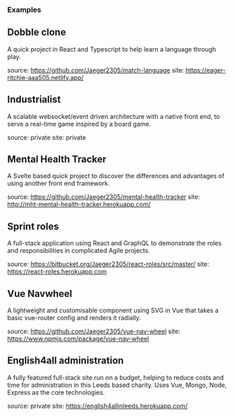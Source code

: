 ### Examples

## Dobble clone

A quick project in React and Typescript to help learn a language through play.

source: https://github.com/Jaeger2305/match-language
site: https://eager-ritchie-aaa505.netlify.app/

## Industrialist

A scalable websocket/event driven architecture with a native front end, to serve a real-time game inspired by a board game.

source: private
site: private

## Mental Health Tracker

A Svelte based quick project to discover the differences and advantages of using another front end framework.

source: https://github.com/Jaeger2305/mental-health-tracker
site: http://mht-mental-health-tracker.herokuapp.com/

## Sprint roles
A full-stack application using React and GraphQL to demonstrate the roles and responsibilities in complicated Agile projects.

source: https://bitbucket.org/Jaeger2305/react-roles/src/master/
site: https://react-roles.herokuapp.com

## Vue Navwheel
A lightweight and customisable component using SVG in Vue that takes a basic vue-router config and renders it radially.

source: https://github.com/Jaeger2305/vue-nav-wheel
site: https://www.npmjs.com/package/vue-nav-wheel

## English4all administration
A fully featured full-stack site run on a budget, helping to reduce costs and time for administration in this Leeds based charity. Uses Vue, Mongo, Node, Express as the core technologies.

source: private
site: https://english4allinleeds.herokuapp.com/
